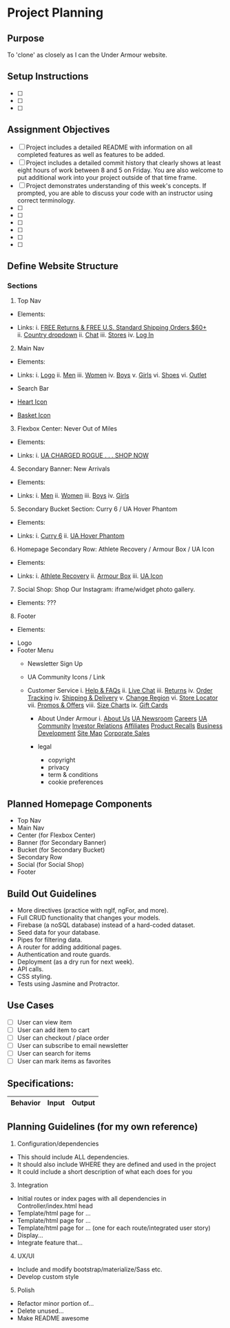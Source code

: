 # Project Planning

## Purpose
To 'clone' as closely as I can the Under Armour website.

## Setup Instructions
- [ ]   
- [ ]   
- [ ]   

## Assignment Objectives
- [ ] Project includes a detailed README with information on all completed features as well as features to be added.
- [ ] Project includes a detailed commit history that clearly shows at least eight hours of work between 8 and 5 on Friday. You are also welcome to put additional work into your project outside of that time frame.
- [ ] Project demonstrates understanding of this week's concepts. If prompted, you are able to discuss your code with an instructor using correct terminology.
- [ ]
- [ ]
- [ ]
- [ ]
- [ ]
- [ ]

## Define Website Structure
### Sections
1. Top Nav
- Elements:
* Links:
  i. [FREE Returns & FREE U.S. Standard Shipping Orders $60+](https://www.underarmour.com/en-us/customer-service/shipping)  
  ii. [Country dropdown](https://www.underarmour.com/en-us/change-region)
  ii. [Chat](https://www.underarmour.com/en-us/#)
  iii. [Stores](https://www.underarmour.com/en-us/find-a-store)
  iv. [Log In](https://www.underarmour.com/en-us/login)

2. Main Nav
- Elements:
* Links:
  i. [Logo](https://www.underarmour.com/en-us)
  ii. [Men](https://www.underarmour.com/en-us/mens)
  iii. [Women](https://www.underarmour.com/en-us/womens)
  iv. [Boys](https://www.underarmour.com/en-us/boys)
  v. [Girls](https://www.underarmour.com/en-us/girls)
  vi. [Shoes](https://www.underarmour.com/en-us/footwear)
  vi. [Outlet](https://www.underarmour.com/en-us/https://www.underarmour.com/en-us/outlet/g/6)

* Search Bar
* [Heart Icon](https://www.underarmour.com/en-us/my-account/favorites)
* [Basket Icon](https://www.underarmour.com/en-us/cart)

3. Flexbox Center: Never Out of Miles
- Elements:
* Links:
 i. [UA CHARGED ROGUE . . . SHOP NOW](https://www.underarmour.com/en-us/footwear/running/g/3rha?iid=hero&iidasset=190104_Run_ChargedRogue)

4. Secondary Banner: New Arrivals
- Elements:
* Links:
  i. [Men](https://www.underarmour.com/en-us/new-arrivals/mens/g/39272?iid=banner&iidasset=text)
  ii. [Women](https://www.underarmour.com/en-us/new-arrivals/womens/g/3c272?iid=banner&iidasset=text)
  iii. [Boys](https://www.underarmour.com/en-us/new-arrivals/boys/g/3f272?iid=banner&iidasset=text)
  iv. [Girls](https://www.underarmour.com/en-us/new-arrivals/girls/g/3i272?iid=banner&iidasset=text)

5. Secondary Bucket Section: Curry 6 / UA Hover Phantom
- Elements:
* Links:
  i. [Curry 6](https://www.underarmour.com/en-us/steph-curry-collection/g/325t?iid=bucket&iidasset=190104_C6)
  ii. [UA Hover Phantom](https://www.underarmour.com/en-us/sportstyle-shoes/hovr/g/33yb418?iid=bucket&iidasset=180509_SS19_HOVR_Confetti)

6. Homepage Secondary Row: Athlete Recovery / Armour Box / UA Icon
- Elements:
* Links:
  i. [Athlete Recovery](https://www.underarmour.com/en-us/recovery/g/33xh?iid=bucket&iidasset=180706_Recovery_Sleep_M_HPT)
  ii. [Armour Box](https://www.underarmour.com/en-us/armourbox?iid=bucket&iidasset=171002_QT_ArmourBox_HPT)
  iii. [UA Icon](https://www.underarmour.com/en-us/ua-icon-customized-gear?iid=bucket&iidasset=180424_HPT_UAIcon_SS18Launch)

7. Social Shop: Shop Our Instagram: iframe/widget photo gallery.
- Elements: ???

8. Footer
- Elements:
* Logo
* Footer Menu
  - Newsletter Sign Up
  - UA Community Icons / Link
  - Customer Service
    i. [Help & FAQs](http://underarmour.custhelp.com/)
    ii. [Live Chat](https://www.underarmour.com/en-us/#)
    iii. [Returns](https://www.underarmour.com/en-us/returnlabel)
    iv. [Order Tracking](https://www.underarmour.com/en-us/my-account/guest-login)
    iv. [Shipping & Delivery](https://www.underarmour.com/en-us/customer-service/shipping)
    v. [Change Region](https://www.underarmour.com/en-us/change-region)
    vi. [Store Locator](https://www.underarmour.com/en-us/find-a-store)
    vii. [Promos & Offers](https://www.underarmour.com/en-us/promos-offers)
    viii. [Size Charts](https://www.underarmour.com/en-us/size-charts)
    ix. [Gift Cards](https://www.underarmour.com/en-us/gift-card-landing)

    - About Under Armour
    i. [About Us](https://about.underarmour.com/about)
    [UA Newsroom](https://about.underarmour.com/news)
    [Careers](http://www.underarmour.jobs/)
    [UA Community](https://www.wewill.city/)
    [Investor Relations](http://investor.underarmour.com/investors.cfm)
    [Affiliates](https://www.underarmour.com/en-us/affiliate-home)
    [Product Recalls](https://productsafety.underarmour.com/)
    [Business Development](https://developer.underarmour.com/)
    [Site Map](https://www.underarmour.com/en-us/sitemap)
    [Corporate Sales](https://www.underarmour.com/en-us/merchology)

    - legal
      * copyright
      * privacy
      * term & conditions
      * cookie preferences

## Planned Homepage Components
- Top Nav
- Main Nav
- Center (for Flexbox Center)
- Banner (for Secondary Banner)
- Bucket (for Secondary Bucket)
- Secondary Row
- Social (for Social Shop)
- Footer

## Build Out Guidelines
* More directives (practice with ngIf, ngFor, and more).
* Full CRUD functionality that changes your models.
* Firebase (a noSQL database) instead of a hard-coded dataset.
* Seed data for your database.
* Pipes for filtering data.
* A router for adding additional pages.
* Authentication and route guards.
* Deployment (as a dry run for next week).
* API calls.
* CSS styling.
* Tests using Jasmine and Protractor.

## Use Cases
- [ ] User can view item
- [ ] User can add item to cart
- [ ] User can checkout / place order
- [ ] User can subscribe to email newsletter
- [ ] User can search for items
- [ ] User can mark items as favorites

## Specifications:
| Behavior | Input | Output |
|----------|-------|--------|


## Planning Guidelines (for my own reference)

1. Configuration/dependencies
  * This should include ALL dependencies.
  * It should also include WHERE they are defined and used in the project
  * It could include a short description of what each does for you

3. Integration
  * Initial routes or index pages with all dependencies in Controller/index.html head
  * Template/html page for ...
  * Template/html page for ...
  * Template/html page for ... (one for each route/integrated user story)
  * Display...
  * Integrate feature that...

4. UX/UI
  * Include and modify bootstrap/materialize/Sass etc.
  * Develop custom style

5. Polish
  * Refactor minor portion of...
  * Delete unused...
  * Make README awesome
